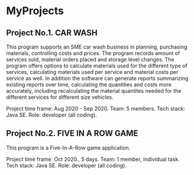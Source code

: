 # MyProjects

## Project No.1. CAR WASH

This program supports an SME car wash business in planning, purchasing materials, controlling costs and prices. The program records amount of services sold, material orders placed and storage level changes. The program offers options to calculate materials used for the different type of services, calculating materials used per service and material costs per service as well. In addition the software can generate reports summarizing existing reports over time, calculating the quantities and costs more accurately, including recalculating the material quantites needed for the different services for different size vehicles. 

Project time frame: Aug 2020 - Sep 2020. 
Team: 5 members. Tech stack: Java SE.
Role: developer (all coding).

## Project No.2. FIVE IN A ROW GAME

This program is a Five-In-A-Row game application.

Project time frame: Oct 2020., 5 days.
Team: 1 member, individual task. Tech stack: Java SE.
Role: developer (all coding).
